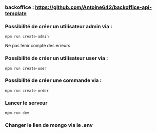 ### backoffice : https://github.com/Antoine642/backoffice-api-template
### Possibilité de créer un utilisateur admin via :
```
npm run create-admin
```
Ne pas tenir compte des erreurs.
### Possibilité de créer un utilisateur user via :
```
npm run create-user
```
### Possibilité de créer une commande via :
```
npm run create-order
```
### Lancer le serveur
```
npm run dev
```
### Changer le lien de mongo via le .env
